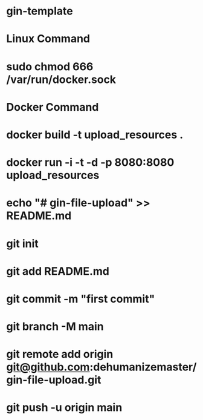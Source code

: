# gin-template

# Linux Command
# sudo chmod 666 /var/run/docker.sock

# Docker Command

# docker build -t upload_resources .
# docker run -i -t -d -p 8080:8080 upload_resources

# echo "# gin-file-upload" >> README.md
# git init
# git add README.md
# git commit -m "first commit"
# git branch -M main
# git remote add origin git@github.com:dehumanizemaster/gin-file-upload.git
# git push -u origin main

